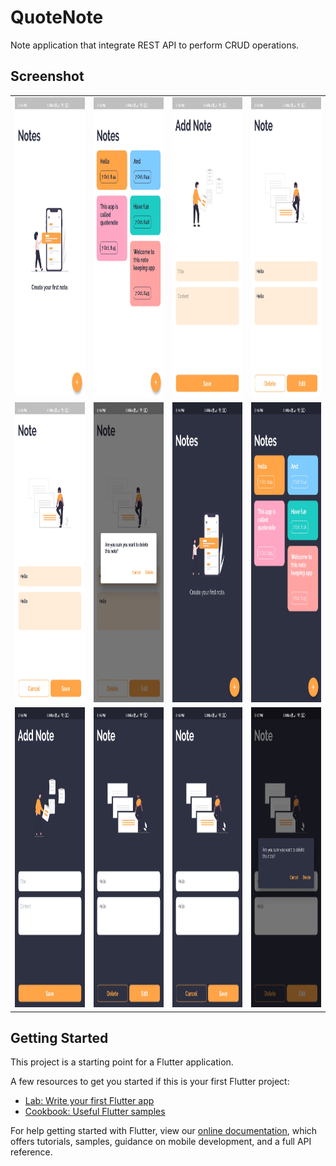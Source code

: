# QuoteNote

Note application that integrate REST API to perform CRUD operations.

## Screenshot
<table>
<tr>
  <td><img src="https://github.com/himanshugarg08/flutter_notes_rest_api/blob/main/screenshots/1.jpg" width=216 height=480 padding = "20"/></td>
  <td><img src="https://github.com/himanshugarg08/flutter_notes_rest_api/blob/main/screenshots/2.jpg" width=216 height=480 padding = "20"/></td>
  <td><img src="https://github.com/himanshugarg08/flutter_notes_rest_api/blob/main/screenshots/3.jpg" width=216 height=480 padding = "20"/></td>
  <td><img src="https://github.com/himanshugarg08/flutter_notes_rest_api/blob/main/screenshots/4.jpg" width=216 height=480 padding = "20"/></td>
</tr>
<tr>
  <td><img src="https://github.com/himanshugarg08/flutter_notes_rest_api/blob/main/screenshots/5.jpg" width=216 height=480 padding = "20"/></td>
  <td><img src="https://github.com/himanshugarg08/flutter_notes_rest_api/blob/main/screenshots/6.jpg" width=216 height=480 padding = "20"/></td>
  <td><img src="https://github.com/himanshugarg08/flutter_notes_rest_api/blob/main/screenshots/11.jpg" width=216 height=480 padding = "20"/></td>
  <td><img src="https://github.com/himanshugarg08/flutter_notes_rest_api/blob/main/screenshots/22.jpg" width=216 height=480 padding = "20"/></td>
</tr>
  <tr>
  <td><img src="https://github.com/himanshugarg08/flutter_notes_rest_api/blob/main/screenshots/33.jpg" width=216 height=480 padding = "20"/></td>
  <td><img src="https://github.com/himanshugarg08/flutter_notes_rest_api/blob/main/screenshots/44.jpg" width=216 height=480 padding = "20"/></td>
  <td><img src="https://github.com/himanshugarg08/flutter_notes_rest_api/blob/main/screenshots/55.jpg" width=216 height=480 padding = "20"/></td>
  <td><img src="https://github.com/himanshugarg08/flutter_notes_rest_api/blob/main/screenshots/66.jpg" width=216 height=480 padding = "20"/></td>
</tr>
</table>

## Getting Started

This project is a starting point for a Flutter application.

A few resources to get you started if this is your first Flutter project:

- [Lab: Write your first Flutter app](https://flutter.dev/docs/get-started/codelab)
- [Cookbook: Useful Flutter samples](https://flutter.dev/docs/cookbook)

For help getting started with Flutter, view our
[online documentation](https://flutter.dev/docs), which offers tutorials,
samples, guidance on mobile development, and a full API reference.
